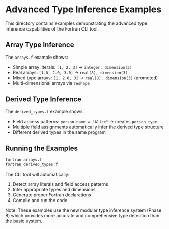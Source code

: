 # Advanced Type Inference Examples

This directory contains examples demonstrating the advanced type inference capabilities of the Fortran CLI tool.

## Array Type Inference

The `arrays.f` example shows:
- Simple array literals: `[1, 2, 3]` → `integer, dimension(3)`
- Real arrays: `[1.0, 2.0, 3.0]` → `real(8), dimension(3)`  
- Mixed type arrays: `[1, 2.0, 3]` → `real(8), dimension(3)` (promoted)
- Multi-dimensional arrays via `reshape`

## Derived Type Inference

The `derived_types.f` example shows:
- Field access patterns: `person.name = "Alice"` → creates `person_type`
- Multiple field assignments automatically infer the derived type structure
- Different derived types in the same program

## Running the Examples

```bash
fortran arrays.f
fortran derived_types.f
```

The CLI tool will automatically:
1. Detect array literals and field access patterns
2. Infer appropriate types and dimensions
3. Generate proper Fortran declarations
4. Compile and run the code

Note: These examples use the new modular type inference system (Phase 8) which provides more accurate and comprehensive type detection than the basic system.